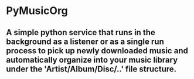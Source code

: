 # PyMusicOrg
## A simple python service that runs in the background as a listener or as a single run process to pick up newly downloaded music and automatically organize into your music library under the 'Artist/Album/Disc/..' file structure.